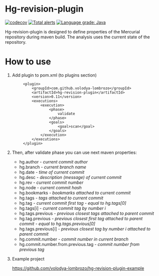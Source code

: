# Hg-revision-plugin
[![codecov](https://codecov.io/gh/volodya-lombrozo/hg-revision-plugin/branch/master/graph/badge.svg)](https://codecov.io/gh/volodya-lombrozo/hg-revision-plugin)
[![Total alerts](https://img.shields.io/lgtm/alerts/g/volodya-lombrozo/hg-revision-plugin.svg?logo=lgtm&logoWidth=18)](https://lgtm.com/projects/g/volodya-lombrozo/hg-revision-plugin/alerts/)
[![Language grade: Java](https://img.shields.io/lgtm/grade/java/g/volodya-lombrozo/hg-revision-plugin.svg?logo=lgtm&logoWidth=18)](https://lgtm.com/projects/g/volodya-lombrozo/hg-revision-plugin/context:java)

Hg-revision-plugin is designed to define properties of the Mercurial repository during maven build.
The analysis uses the current state of the repository.
# How to use
1. Add plugin to pom.xml (to plugins section)

            <plugin>
                <groupId>com.github.volodya-lombrozo</groupId>
                <artifactId>hg-revision-plugin</artifactId>
                <version>0.11</version>
                <executions>
                    <execution>
                        <phase>
                            validate
                        </phase>
                        <goals>
                            <goal>scan</goal>
                        </goals>
                    </execution>
                </executions>
            </plugin>

2. Then, after validate phase you can use next maven properties:

    * hg.author - _current commit author_
    * hg.branch - _current branch name_
    * hg.date - _time of current commit_
    * hg.desc - _description (message) of current commit_
    * hg.rev -  _current commit number_
    * hg.node - _current commit hash_
    * hg.bookmarks - _bookmarks attached to current commit_
    * hg.tags - _tags attached to current commit_
    * hg.tag - _current commit first tag - equal to hg.tags[0]_
    * hg.tags[i] - _current commit tag by number i_
    * hg.tags.previous - _previous closest tags attached to parent commit_
    * hg.tag.previous - _previous closest first tag attached to parent commit - equal to hg.tags.previous[0]_
    * hg.tags.previous[i] - _previous closest tag by number i attached to parent commit_
    * hg.commit.number - _commit number in current branch_
    * hg.commit.number.from.previous.tag - _commit number from previous tag_

3. Example project

   https://github.com/volodya-lombrozo/hg-revision-plugin-example
